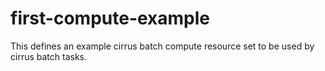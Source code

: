 # first-compute-example

This defines an example cirrus batch compute resource set to be used by cirrus
batch tasks.
